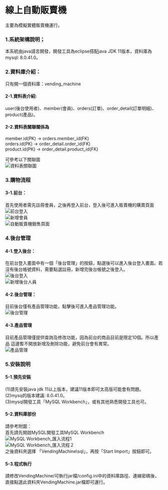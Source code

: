 線上自動販賣機
===
主要為模擬實體販賣機運行。
### 1.系統架構說明；
本系統由java語言開發，開發工具為eclipse搭配java JDK 11版本，資料庫為mysql: 8.0.41.0。
### 2.資料庫介紹：
只有開一個資料庫：vending_machine
#### 2-1.資料表介紹:
user(後台使用者)、member(會員)、orders(訂單)、order_detail(訂單明細)、product(產品)。
#### 2-2.資料表關聯關係為
member.id(PK) -> orders.member_id(FK)  
orders.id(PK) -> order_detail.order_id(FK)  
product.id(PK) -> order_detail.product_id(FK)  

可參考以下關聯圖  
![資料表關聯圖](資料表關聯圖.png)

### 3.購物流程
#### 3-1.前台：
首先使用者需先註冊會員，之後再登入前台，登入後可進入販賣機的購賣頁面  
![前台登入](前台登入.png)  
![新增會員](新增會員.png)  
![自動販賣機銷售頁面](自動販賣機銷售頁面.png)  

### 4.後台管理
#### 4-1.登入後台：
在前台登入畫面中有一個「後台管理」的按鈕，點選後可以進入後台登入畫面。若
沒有後台帳號資料，需要點選註冊，新增完後台帳號之後登入。  
![後台登入](後台登入.png)  
![新增後台人員](新增後台人員.png)  
#### 4-2.後台管理：
目前後台僅有產品管理功能，點擊後可進入產品管理功能。  
![後台管理](後台管理.png)  
#### 4-3.產品管理
目前產品管理僅提供查詢及修改功能，因為前台的商品目前是限定10個。所以產品
這邊暫不開放新增及刪除功能，避免前台會有異常。  
![產品管理](產品管理.png)  

### 5.安裝說明
#### 5-1.預先安裝
(1)請先安裝java jdk 11以上版本，建議11版本即可太高版可能會有問題。  
(2)mysq的版本建議: 8.0.41.0。  
(3)mysql開發工具「MySQL Workbench」，或有其他熟悉開發工具也可。  

#### 5-2.資料庫部份
請參考附圖：  
首先請先開啟MySQL開發工具MySQL Workbench  
![MySQL Workbench_匯入流程1](MySQL_Workbench_匯入流程1.png)  
![MySQL Workbench_匯入流程２](MySQL_Workbench_匯入流程2.png)    
之後資料夾選擇 「VendingMachine\sql」，再按「Start Import」按鈕即可。

#### 5-3.程式執行
請修改VendingMachine/可執行jar檔/config.ini中的資料庫路徑、連線密碼後，直接點選此資料夾VendingMachine.jar檔即可運行。


